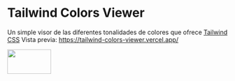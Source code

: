 # Tailwind Colors Viewer

Un simple visor de las diferentes tonalidades de colores que ofrece [Tailwind CSS](https://tailwindcss.com/)
Vista previa: https://tailwind-colors-viewer.vercel.app/

<img src="https://i.imgur.com/Hy9CsIU.jpeg" style="height: 56px; width:100px;"/>
